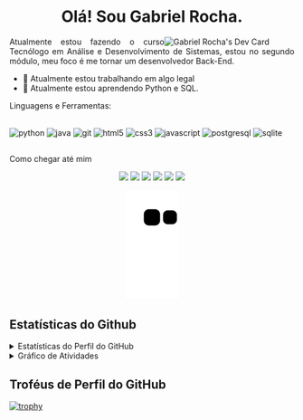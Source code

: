 <h1 align="center">Olá! Sou Gabriel Rocha.</h1>

<a href="https://app.daily.dev/RochaGabriell"><img align="right" src="https://github.com/RochaGabriell/RochaGabriell/blob/main/devcard.svg" width="230" alt="Gabriel Rocha's Dev Card"/></a>

<div>
    <p align="justify">
        Atualmente estou fazendo o curso Tecnólogo em Análise e Desenvolvimento de Sistemas, estou no segundo módulo,
        meu foco é me tornar um desenvolvedor Back-End.
    </p>
</div>

- 🔭 Atualmente estou trabalhando em algo legal
- 🌱 Atualmente estou aprendendo Python e SQL.

Linguagens e Ferramentas:

<div style="display: inline_block"><br>
    <img src="https://img.shields.io/badge/Python-3776AB?style=for-the-badge&logo=python&logoColor=white"
        alt="python" />
    <img src="https://img.shields.io/badge/Java-ED8B00?style=for-the-badge&logo=java&logoColor=white" alt="java" />
    <img src="https://img.shields.io/badge/GIT-E44C30?style=for-the-badge&logo=git&logoColor=white" alt="git" />
    <img src="https://img.shields.io/badge/HTML5-E34F26?style=for-the-badge&logo=html5&logoColor=white" alt="html5" />
    <img src="https://img.shields.io/badge/CSS3-1572B6?style=for-the-badge&logo=css3&logoColor=white" alt="css3" />
    <img src="https://img.shields.io/badge/JavaScript-323330?style=for-the-badge&logo=javascript&logoColor=F7DF1E"
        alt="javascript" />
    <img src="https://img.shields.io/badge/PostgreSQL-316192?style=for-the-badge&logo=postgresql&logoColor=white"
        alt="postgresql" />
    <img src="https://img.shields.io/badge/SQLite-07405E?style=for-the-badge&logo=sqlite&logoColor=white"
        alt="sqlite" />
</div>

##

Como chegar até mim

<div align="center">
    <a href="https://discord.gg/Kaasty#4770" target="_blank"><img
            src="https://img.shields.io/badge/Discord-7289DA?style=for-the-badge&logo=discord&logoColor=white"
            target="_blank"></a>
    <a href="mailto:rochagabriell.dev@gmail.com"><img
            src="https://img.shields.io/badge/-Gmail-%23333?style=for-the-badge&logo=gmail&logoColor=white"
            target="_blank"></a>
    <a href="https://www.instagram.com/__rochagabriell/" target="_blank"><img
            src="https://img.shields.io/badge/-Instagram-%23E4405F?style=for-the-badge&logo=instagram&logoColor=white"
            target="_blank"></a>
    <a href="https://www.linkedin.com/in/rochagabriell/" target="_blank"><img
            src="https://img.shields.io/badge/-LinkedIn-%230077B5?style=for-the-badge&logo=linkedin&logoColor=white"
            target="_blank"></a>
    <a href="https://t.me/RochaGabriell" target="_blank"><img
            src="https://img.shields.io/badge/Telegram-2CA5E0?style=for-the-badge&logo=telegram&logoColor=white"
            target="_blank"></a>
    <a href="https://wa.me/+5589999228477" target="_blank"><img
            src="https://img.shields.io/badge/whatsapp-4B7F1.svg?style=for-the-badge&logo=whatsapp&logoColor=white"></a>

   ![Snake animation](https://github.com/RochaGabriell/RochaGabriell/blob/output/github-contribution-grid-snake.svg)

</div>

## Estatísticas do Github

<details>
    <summary>Estatísticas do Perfil do GitHub</summary>
    <div align="center">
        <br />
        <a href="https://github.com/RochaGabriell">
            <img width="49.5%"
                src="https://github-readme-streak-stats.herokuapp.com/?user=RochaGabriell&theme=dark&hide_border=true" />
        </a>
        <br />
        <a href="https://github.com/RochaGabriell">
            <img width="49.5%"
                src="https://github-readme-stats.vercel.app/api?username=RochaGabriell&show_icons=true&theme=dark&include_all_commits=true&count_private=true&hide_border=true" />
        </a>
        <a href="https://github.com/RochaGabriell">
            <img width="49.5%"
                src="https://github-readme-stats.vercel.app/api/top-langs/?username=RochaGabriell&layout=compact&langs_count=10&theme=dark&hide_border=true&hide=jupyter%20notebook" />
        </a>
        <br />
    </div>
</details>

<details>
    <summary>Gráfico de Atividades</summary>
    <br />
    <a href="https://github.com/RochaGabriell">
        <img
            src="https://github-readme-activity-graph.cyclic.app/graph?username=RochaGabriell&bg_color=151414&color=ffffff&line=f0fff7&point=199a22&area=true&hide_border=true" />
    </a>
</details>

## Troféus de Perfil do GitHub

[![trophy](https://github-profile-trophy.vercel.app/?username=RochaGabriell&row=1&margin-w=15&theme=darkhub)](https://github.com/ryo-ma/github-profile-trophy)
